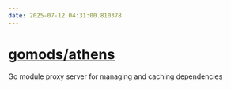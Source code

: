 ```yaml
---
date: 2025-07-12 04:31:00.810378
---
```


# [gomods/athens](https://github.com/gomods/athens)

Go module proxy server for managing and caching dependencies